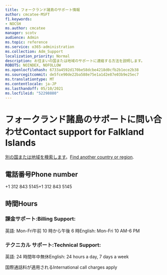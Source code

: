 ```yaml
---
title: フォークランド諸島のサポート情報
author: cmcatee-MSFT
f1.keywords:
- NOCSH
ms.author: cmcatee
manager: scotv
audience: Admin
ms.topic: reference
ms.service: o365-administration
ms.collection: Adm_Support
localization_priority: Normal
description: お住まいの国または地域のサポートに連絡する方法を説明します。
ROBOTS: NOINDEX, NOFOLLOW
ms.openlocfilehash: 6733a4592d170be58dcbe4218d0cfb2b1ece2b38
ms.sourcegitcommit: de5fce90de22ba588e75e1a1d2e87e03b9e25ec7
ms.translationtype: MT
ms.contentlocale: ja-JP
ms.lasthandoff: 05/10/2021
ms.locfileid: "52298880"
---
```

# <a name="contact-support-for-falkland-islands"></a><span data-ttu-id="586aa-103">フォークランド諸島のサポートに問い合わせ</span><span class="sxs-lookup"><span data-stu-id="586aa-103">Contact support for Falkland Islands</span></span>

<span data-ttu-id="586aa-104">[別の国または地域を検索します](../../business-video/get-help-support.md)。</span><span class="sxs-lookup"><span data-stu-id="586aa-104">[Find another country or region](../../business-video/get-help-support.md).</span></span>

## <a name="phone-number"></a><span data-ttu-id="586aa-105">電話番号</span><span class="sxs-lookup"><span data-stu-id="586aa-105">Phone number</span></span>
<span data-ttu-id="586aa-106">+1 312 843 5145</span><span class="sxs-lookup"><span data-stu-id="586aa-106">+1 312 843 5145</span></span>

## <a name="hours"></a><span data-ttu-id="586aa-107">時間</span><span class="sxs-lookup"><span data-stu-id="586aa-107">Hours</span></span>
### <a name="billing-support"></a><span data-ttu-id="586aa-108">課金サポート:</span><span class="sxs-lookup"><span data-stu-id="586aa-108">Billing Support:</span></span>

<span data-ttu-id="586aa-109">英語: Mon-Fri午前 10 時から午後 6 時</span><span class="sxs-lookup"><span data-stu-id="586aa-109">English: Mon-Fri 10 AM-6 PM</span></span>

### <a name="technical-support"></a><span data-ttu-id="586aa-110">テクニカル サポート:</span><span class="sxs-lookup"><span data-stu-id="586aa-110">Technical Support:</span></span>

<span data-ttu-id="586aa-111">英語: 24 時間年中無休</span><span class="sxs-lookup"><span data-stu-id="586aa-111">English: 24 hours a day, 7 days a week</span></span>

<span data-ttu-id="586aa-112">国際通話料が適用される</span><span class="sxs-lookup"><span data-stu-id="586aa-112">International call charges apply</span></span>
